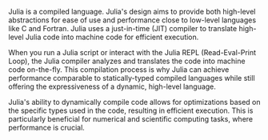 Julia is a compiled language. Julia's design aims to provide both high-level abstractions for ease of use and performance close to low-level languages like C and Fortran. Julia uses a just-in-time (JIT) compiler to translate high-level Julia code into machine code for efficient execution.

When you run a Julia script or interact with the Julia REPL (Read-Eval-Print Loop), the Julia compiler analyzes and translates the code into machine code on-the-fly. This compilation process is why Julia can achieve performance comparable to statically-typed compiled languages while still offering the expressiveness of a dynamic, high-level language.

Julia's ability to dynamically compile code allows for optimizations based on the specific types used in the code, resulting in efficient execution. This is particularly beneficial for numerical and scientific computing tasks, where performance is crucial.